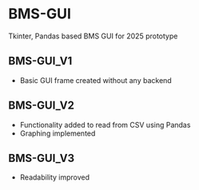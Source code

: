 # BMS-GUI
Tkinter, Pandas based BMS GUI for 2025 prototype
## BMS-GUI_V1
- Basic GUI frame created without any backend
## BMS-GUI_V2
- Functionality added to read from CSV using Pandas
- Graphing implemented
## BMS-GUI_V3
- Readability improved